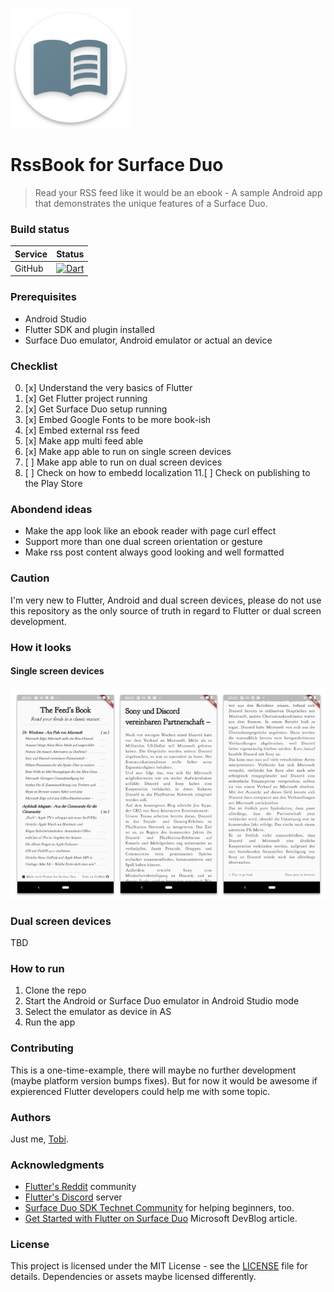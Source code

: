![App Icon](https://github.com/tscholze/flutter-surfaceduo-rssbook/blob/main/assets/ic_launcher.png?raw=true "App Icon")

# RssBook for Surface Duo

> Read your RSS feed like it would be an ebook - A sample Android app that demonstrates the unique features of a Surface Duo.

### Build status

|Service|Status|
|-------|------|
|GitHub|[![Dart](https://github.com/tscholze/flutter-surfaceduo-rssbook/actions/workflows/build_app.yml/badge.svg)](https://github.com/tscholze/flutter-surfaceduo-rssbook/actions/workflows/build_app.yml)

### Prerequisites

* Android Studio
* Flutter SDK and plugin installed
* Surface Duo emulator, Android emulator or actual an device

### Checklist

0. [x] Understand the very basics of Flutter
1. [x] Get Flutter project running
2. [x] Get Surface Duo setup running
3. [x] Embed Google Fonts to be more book-ish
5. [x] Embed external rss feed
6. [x] Make app multi feed able
7. [x] Make app able to run on single screen devices
9. [ ] Make app able to run on dual screen devices
10. [ ] Check on how to embedd localization
11.[ ] Check on publishing to the Play Store

### Abondend ideas
- Make the app look like an ebook reader with page curl effect
- Support more than one dual screen orientation or gesture
- Make rss post content always good looking and well formatted

### Caution

I'm very new to Flutter, Android and dual screen devices, please do not use this repository as the only source of truth in regard to Flutter or dual screen development.

### How it looks
#### Single screen devices

![Screenshots](/docs/screenshots.png?raw=true "Screenshots")

### Dual screen devices

TBD

### How to run

1. Clone the repo
2. Start the Android or Surface Duo emulator in Android Studio mode
3. Select the emulator as device in AS
4. Run the app


### Contributing

This is a one-time-example, there will maybe no further development (maybe platform version bumps fixes). But for now it would be awesome if expierenced Flutter developers could help me with some topic.

### Authors

Just me, [Tobi]([https://tscholze.github.io).


### Acknowledgments

* [Flutter's Reddit](https://www.reddit.com/r/flutterhelp/) community
* [Flutter's Discord](https://discord.gg/N7Yshp4) server
* [Surface Duo SDK Technet Community](https://techcommunity.microsoft.com/t5/surface-duo-sdk/bd-p/SurfaceDuoSDK) for helping beginners, too.
* [Get Started with Flutter on Surface Duo](https://devblogs.microsoft.com/surface-duo/get-started-with-flutter-on-surface-duo/) Microsoft DevBlog article.


### License

This project is licensed under the MIT License - see the [LICENSE](LICENSE) file for details.
Dependencies or assets maybe licensed differently.
